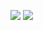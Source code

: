 ![](https://komarev.com/ghpvc/?username=Wolf49406&color=blue&style=for-the-badge)
![](https://hit.yhype.me/github/profile?user_id=26302888)
